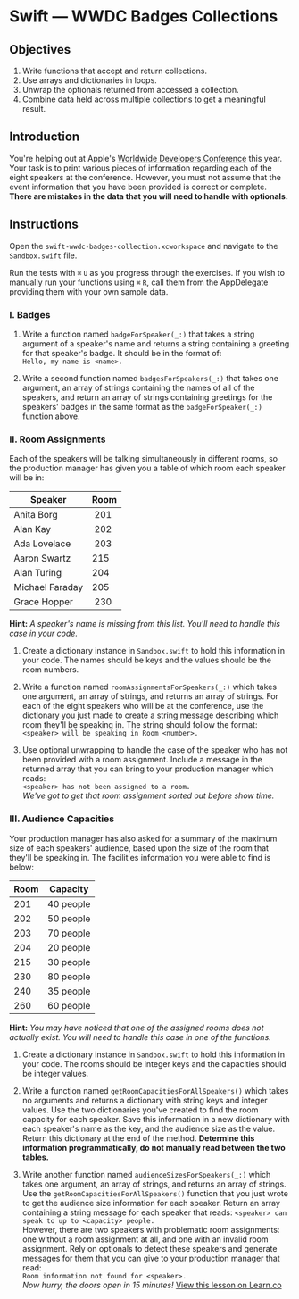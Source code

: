 # Swift — WWDC Badges Collections

## Objectives

1. Write functions that accept and return collections.
2. Use arrays and dictionaries in loops.
3. Unwrap the optionals returned from accessed a collection.
4. Combine data held across multiple collections to get a meaningful result.

## Introduction

You're helping out at Apple's [Worldwide Developers Conference](https://developer.apple.com/wwdc/) this year. Your task is to print various pieces of information regarding each of the eight speakers at the conference. However, you must not assume that the event information that you have been provided is correct or complete. **There are mistakes in the data that you will need to handle with optionals.**

## Instructions

Open the `swift-wwdc-badges-collection.xcworkspace` and navigate to the `Sandbox.swift` file.

Run the tests with `⌘` `U` as you progress through the exercises. If you wish to manually run your functions using `⌘` `R`, call them from the AppDelegate providing them with your own sample data.

### I. Badges

1. Write a function named `badgeForSpeaker(_:)` that takes a string argument of a speaker's name and returns a string containing a greeting for that speaker's badge. It should be in the format of:  
  `Hello, my name is <name>.`

2. Write a second function named `badgesForSpeakers(_:)` that takes one argument, an array of strings containing the names of all of the speakers, and return an array of strings containing greetings for the speakers' badges in the same format as the `badgeForSpeaker(_:)` function above.

### II. Room Assignments

Each of the speakers will be talking simultaneously in different rooms, so the production manager has given you a table of which room each speaker will be in:

Speaker         | Room
----------------|-----
Anita Borg      | 201
Alan Kay        | 202
Ada Lovelace    | 203
Aaron Swartz    | 215
Alan Turing     | 204
Michael Faraday | 205
Grace Hopper    | 230  
**Hint:** *A speaker's name is missing from this list. You'll need to handle this case in your code.*

1. Create a dictionary instance in `Sandbox.swift` to hold this information in your code. The names should be keys and the values should be the room numbers.

2. Write a function named `roomAssignmentsForSpeakers(_:)` which takes one argument, an array of strings, and returns an array of strings. For each of the eight speakers who will be at the conference, use the dictionary you just made to create a string message describing which room they'll be speaking in. The string should follow the format:  
  `<speaker> will be speaking in Room <number>.`

3. Use optional unwrapping to handle the case of the speaker who has not been provided with a room assignment. Include a message in the returned array that you can bring to your production manager which reads:  
  `<speaker> has not been assigned to a room.`  
  *We've got to get that room assignment sorted out before show time.*
 
### III. Audience Capacities

Your production manager has also asked for a summary of the maximum size of each speakers' audience, based upon the size of the room that they'll be speaking in. The facilities information you were able to find is below:

Room | Capacity
-----|---------
201  | 40 people
202  | 50 people
203  | 70 people
204  | 20 people
215  | 30 people
230  | 80 people
240  | 35 people
260  | 60 people
**Hint:** *You may have noticed that one of the assigned rooms does not actually exist. You will need to handle this case in one of the functions.*

1. Create a dictionary instance in `Sandbox.swift` to hold this information in your code. The rooms should be integer keys and the capacities should be integer values.

2. Write a function named `getRoomCapacitiesForAllSpeakers()` which takes no arguments and returns a dictionary with string keys and integer values. Use the two dictionaries you've created to find the room capacity for each speaker. Save this information in a new dictionary with each speaker's name as the key, and the audience size as the value. Return this dictionary at the end of the method. **Determine this information programmatically, do not manually read between the two tables.**

3. Write another function named `audienceSizesForSpeakers(_:)` which takes one argument, an array of strings, and returns an array of strings. Use the `getRoomCapacitiesForAllSpeakers()` function that you just wrote to get the audience size information for each speaker. Return an array containing a string message for each speaker that reads:
  `<speaker> can speak to up to <capacity> people.`  
  However, there are two speakers with problematic room assignments: one without a room assignment at all, and one with an invalid room assignment. Rely on optionals to detect these speakers and generate messages for them that you can give to your production manager that read:  
  `Room information not found for <speaker>.`  
  *Now hurry, the doors open in 15 minutes!*
<a href='https://learn.co/lessons/swift-wwdc-badges-collections' data-visibility='hidden'>View this lesson on Learn.co</a>
